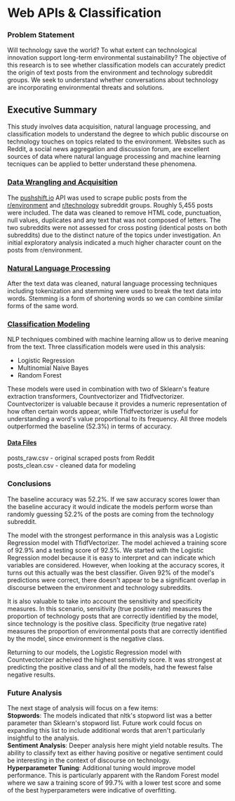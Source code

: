# Web APIs & Classification

### Problem Statement
Will technology save the world? To what extent can technological innovation support long-term environmental sustainability? The objective of this research is to see whether classification models can accurately predict the origin of text posts from the environment and technology subreddit groups. We seek to understand whether conversations about technology are incorporating environmental threats and solutions.

## Executive Summary
This study involves data acquisition, natural language processing, and classification models to understand the degree to which public discourse on technology touches on topics related to the environment. Websites such as Reddit, a social news aggregation and discussion forum, are excellent sources of data where natural language processing and machine learning tecniques can be applied to better understand these phenomena.

### [Data Wrangling and Acquisition](https://git.generalassemb.ly/jessicaertel/project_3/blob/master/code/01_Data_Gathering_EDA.ipynb)
The [pushshift.io](https://pushshift.io/) API was used to scrape public posts from the [r/environment](https://www.reddit.com/r/environment/) and [r/technology](https://www.reddit.com/r/technology/) subreddit groups. Roughly 5,455 posts were included. The data was cleaned to remove HTML code, punctuation, null values, duplicates and any text that was not composed of letters. The two subreddits were not assessed for cross posting (identical posts on both subreddits) due to the distinct nature of the topics under investigation. An initial exploratory analysis indicated a much higher character count on the posts from r/environment.

### [Natural Language Processing](https://git.generalassemb.ly/jessicaertel/project_3/blob/master/code/02_NLP._Modeling.ipynb)
After the text data was cleaned, natural language processing techniques including tokenization and stemming were used to break the text data into words. Stemming is a form of shortening words so we can combine similar forms of the same word.

### [Classification Modeling](https://git.generalassemb.ly/jessicaertel/project_3/blob/master/code/02_NLP._Modeling.ipynb)
NLP techniques combined with machine learning allow us to derive meaning from the text. Three classification models were used in this analysis: 
- Logistic Regression
- Multinomial Naive Bayes 
- Random Forest  

These models were used in combination with two of Sklearn's feature extraction transformers, Countvectorizer and Tfidfvectorizer. Countvectorizer is valuable because it provides a numeric representation of how often certain words appear, while Tfidfvectorizer is useful for understanding a word's value proportional to its frequency. All three models outperformed the baseline (52.3%) in terms of accuracy.

#### [Data Files](https://git.generalassemb.ly/jessicaertel/project_3/tree/master/data)
posts_raw.csv - original scraped posts from Reddit  
posts_clean.csv - cleaned data for modeling

### Conclusions
The baseline accuracy was 52.2%. If we saw accuracy scores lower than the baseline accuracy it would indicate the models perform worse than randomly guessing 52.2% of the posts are coming from the technology subreddit.  

The model with the strongest performance in this analysis was a Logistic Regression model with TfidfVectorizer. The model achieved a training score of 92.9% and a testing score of 92.5%. We started with the Logistic Regression model because it is easy to interpret and can indicate which variables are considered. However, when looking at the accuracy scores, it turns out this actually was the best classifier. Given 92% of the model's predictions were correct, there doesn't appear to be a significant overlap in discourse between the environment and technology subreddits. 

It is also valuable to take into account the sensitivity and specificity measures. In this scenario, sensitivity (true positive rate) measures the proportion of technology posts that are correctly identified by the model, since technology is the positive class. Specificity (true negative rate) measures the proportion of environmental posts that are correctly identified by the model, since environment is the negative class. 

Returning to our models, the Logistic Regression model with Countvectorizer acheived the highest sensitivity score. It was strongest at predicting the positive class and of all the models, had the fewest false negative results.

### Future Analysis
The next stage of analysis will focus on a few items:  
**Stopwords**: The models indicated that nltk's stopword list was a better parameter than Sklearn's stopword list. Future work could focus on expanding this list to include additional words that aren't particularly insightful to the analysis.  
**Sentiment Analysis**: Deeper analysis here might yield notable results. The ability to classify text as either having positive or negative sentiment could be interesting in the context of discourse on technology.  
**Hyperparameter Tuning**: Additional tuning would improve model performance. This is particularly apparent with the Random Forest model where we saw a training score of 99.7% with a lower test score and some of the best hyperparameters were indicative of overfitting.  
